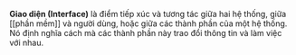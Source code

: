 **Giao diện (Interface)** là điểm tiếp xúc và tương tác giữa hai hệ thống, giữa [[phần mềm]] và người dùng, hoặc giữa các thành phần của một hệ thống. Nó định nghĩa cách mà các thành phần này trao đổi thông tin và làm việc với nhau.